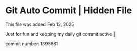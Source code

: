 # Git Auto Commit | Hidden File

This file was added Feb 12, 2025

Just for fun and keeping my daily git commit active 🤪

commit number: 1895881
